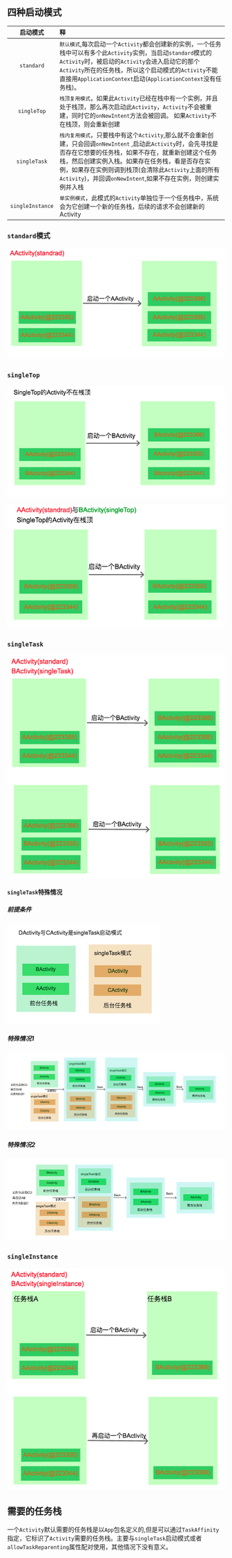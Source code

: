 ## 四种启动模式
| 启动模式 | 释 |
| :---: | :--- |
| `standard` | `默认模式`,每次启动一个`Activity`都会创建新的实例，一个任务栈中可以有多个此`Activity`实例，当启动`standard`模式的`Activity`时，被启动的`Activity`会进入启动它的那个`Activity`所在的任务栈，所以这个启动模式的`Activity`不能直接用`ApplicationContext`启动(`ApplicationContext`没有任务栈)。 |
| `singleTop` | `栈顶复用模式`，如果此`Activity`已经在栈中有一个实例，并且处于栈顶，那么再次启动此`Activity`，`Activity`不会被重建，同时它的`onNewIntent`方法会被回调。 如果`Activity`不在栈顶，则会重新创建|
| `singleTask` | `栈内复用模式`，只要栈中有这个`Activity`,那么就不会重新创建，只会回调`onNewIntent` ,启动此`Activity`时，会先寻找是否存在它想要的任务栈，如果不存在，就重新创建这个任务栈，然后创建实例入栈。如果存在任务栈，看是否存在实例，如果存在实例则调到栈顶(会清除此`Activity`上面的所有`Activity`)，并回调`onNewIntent`,如果不存在实例，则创建实例并入栈|
| `singleInstance` | `单实例模式`，此模式的`Activity`单独位于一个任务栈中，系统会为它创建一个新的任务栈，后续的请求不会创建新的Activity |


### `standard`模式

![](/assets/standard.png)

### `singleTop`

![](/assets/singletop不在栈顶.png)

![](/assets/singletop在栈顶.png)

### `singleTask`

![](/assets/SingleTask.png)

#### `singleTask`特殊情况

##### 前提条件

![](/assets/singleTask特殊情况前提.png)

##### 特殊情况1

![](/assets/singleTask特殊情况1.png)

##### 特殊情况2

![](/assets/singleTask特殊情况2.png)

### `singleInstance`

![](/assets/singleInstance.png)

## 需要的任务栈
一个`Activity`默认需要的任务栈是以`App`包名定义的,但是可以通过`TaskAffinity`指定，它标识了`Activity`需要的任务栈。主要与`singleTask`启动模式或者`allowTaskReparenting`属性配对使用，其他情况下没有意义。
